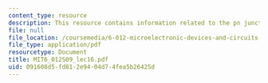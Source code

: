 ```yaml
---
content_type: resource
description: This resource contains information related to the pn junction diode .
file: null
file_location: /coursemedia/6-012-microelectronic-devices-and-circuits-spring-2009/091608d5fd812e9404d74fea5b26425d_MIT6_012S09_lec16.pdf
file_type: application/pdf
resourcetype: Document
title: MIT6_012S09_lec16.pdf
uid: 091608d5-fd81-2e94-04d7-4fea5b26425d
---
```

